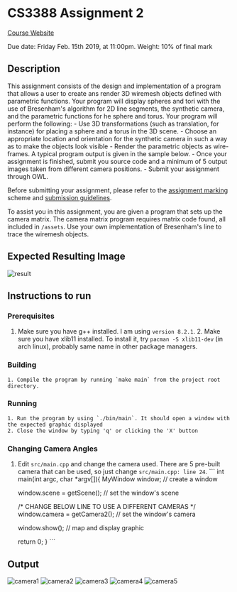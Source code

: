 # CS3388 Assignment 2

[Course Website](https://owl.uwo.ca/access/content/group/1b026160-e391-4236-b962-9783a9ab6a99/CS3388-Outline.html)

Due date: Friday Feb. 15th 2019, at 11:00pm.
Weight: 10% of final mark

## Description

This assignment consists of the design and implementation of a program that allows a user to create ans render 3D wiremesh objects defined with parametric functions. Your program will display spheres and tori with the use of Bresenham's algorithm for 2D line segments, the synthetic camera, and the parametric functions for he sphere and torus. Your program will perform the following:
	- Use 3D transformations (such as translation, for instance) for placing a sphere and a torus in the 3D scene.
	- Choose an appropriate location and orientation for the synthetic camera in such a way as to make the objects look visible
	- Render the parametric objects as wire-frames. A typical program output is given in the sample below.
	- Once your assignment is finished, submit you source code and a minimum of 5 output images taken from different camera positions.
	- Submit your assignment through OWL.


Before submitting your assignment, please refer to the [assignment marking](http://www.csd.uwo.ca/faculty/beau/CS3388/CS3388-Marking-Scheme.html) scheme and [submission guidelines](http://www.csd.uwo.ca/faculty/beau/CS3388/CS3388-Submission.html).

To assist you in this assignment, you are given a program that sets up the camera matrix. The camera matrix program requires matrix code found, all included in `/assets`. Use your own implementation of Bresenham's line to trace the wiremesh objects.

## Expected Resulting Image
![result](http://www.csd.uwo.ca/faculty/beau/CS3388/CS3388-Assign2-Output-Image.png "Resulting Image")

## Instructions to run
### Prerequisites
  1. Make sure you have g++ installed. I am using `version 8.2.1`.
	2. Make sure you have xlib11 installed. To install it, try `pacman -S xlib11-dev` (in arch linux), probably same name in other package managers.
### Building
	1. Compile the program by running `make main` from the project root directory.
### Running
	1. Run the program by using `./bin/main`. It should open a window with the expected graphic displayed
	2. Close the window by typing 'q' or clicking the 'X' button
### Changing Camera Angles
  1. Edit `src/main.cpp` and change the camera used. There are 5 pre-built camera that can be used, so just change `src/main.cpp: line 24`.
	```
	int main(int argc, char *argv[]){
		MyWindow window; // create a window

		window.scene = getScene(); // set the window's scene

		/* CHANGE BELOW LINE TO USE A DIFFERENT CAMERAS */
		window.camera = getCamera2(); // set the window's camera

		window.show(); // map and display graphic

		return 0;
	}
	```

## Output
![camera1](photos/Camera1.png)
![camera2](photos/Camera2.png)
![camera3](photos/Camera3.png)
![camera4](photos/Camera4.png)
![camera5](photos/Camera5.png)
